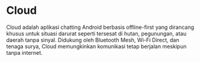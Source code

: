 # Cloud
Cloud adalah aplikasi chatting Android berbasis offline-first yang dirancang khusus untuk situasi darurat seperti tersesat di hutan, pegunungan, atau daerah tanpa sinyal. Didukung oleh Bluetooth Mesh, Wi-Fi Direct, dan tenaga surya, Cloud memungkinkan komunikasi tetap berjalan meskipun tanpa internet.
